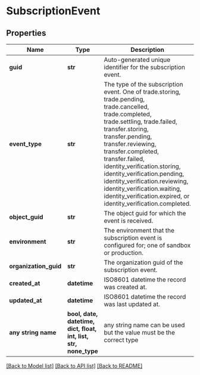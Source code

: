 # SubscriptionEvent


## Properties
Name | Type | Description | Notes
------------ | ------------- | ------------- | -------------
**guid** | **str** | Auto-generated unique identifier for the subscription event. | 
**event_type** | **str** | The type of the subscription event. One of trade.storing, trade.pending, trade.cancelled, trade.completed, trade.settling, trade.failed, transfer.storing, transfer.pending, transfer.reviewing, transfer.completed, transfer.failed, identity_verification.storing, identity_verification.pending, identity_verification.reviewing, identity_verification.waiting, identity_verification.expired, or identity_verification.completed. | 
**object_guid** | **str** | The object guid for which the event is received. | 
**environment** | **str** | The environment that the subscription event is configured for; one of sandbox or production. | 
**organization_guid** | **str** | The organization guid of the subscription event. | 
**created_at** | **datetime** | ISO8601 datetime the record was created at. | 
**updated_at** | **datetime** | ISO8601 datetime the record was last updated at. | [optional] 
**any string name** | **bool, date, datetime, dict, float, int, list, str, none_type** | any string name can be used but the value must be the correct type | [optional]

[[Back to Model list]](../README.md#documentation-for-models) [[Back to API list]](../README.md#documentation-for-api-endpoints) [[Back to README]](../README.md)


